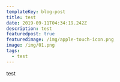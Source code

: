 ```yaml
---
templateKey: blog-post
title: test
date: 2019-09-11T04:34:19.242Z
description: test
featuredpost: true
featuredimage: /img/apple-touch-icon.png
image: /img/01.png
tags:
  - test
---
```

test
